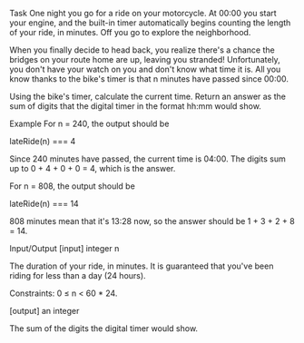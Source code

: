 Task
One night you go for a ride on your motorcycle. At 00:00 you start your engine, and the built-in timer automatically begins counting the length of your ride, in minutes. Off you go to explore the neighborhood.

When you finally decide to head back, you realize there's a chance the bridges on your route home are up, leaving you stranded! Unfortunately, you don't have your watch on you and don't know what time it is. All you know thanks to the bike's timer is that n minutes have passed since 00:00.

Using the bike's timer, calculate the current time. Return an answer as the sum of digits that the digital timer in the format hh:mm would show.

Example
For n = 240, the output should be

lateRide(n) === 4

Since 240 minutes have passed, the current time is 04:00. The digits sum up to 0 + 4 + 0 + 0 = 4, which is the answer.

For n = 808, the output should be

lateRide(n) === 14

808 minutes mean that it's 13:28 now, so the answer should be 1 + 3 + 2 + 8 = 14.

Input/Output
[input] integer n

The duration of your ride, in minutes. It is guaranteed that you've been riding for less than a day (24 hours).

Constraints: 0 ≤ n < 60 * 24.

[output] an integer

The sum of the digits the digital timer would show.
